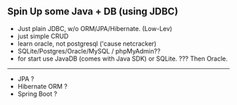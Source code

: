 ## Spin Up some Java + DB (using JDBC)
- Just plain JDBC, w/o ORM/JPA/Hibernate. (Low-Lev)
- just simple CRUD
- learn oracle, not postgresql ('cause netcracker)
-  SQLite/Postgres/Oracle/MySQL / phpMyAdmin??
- for start use JavaDB (comes with Java SDK) or SQLite. ??? Then Oracle.

--- 

- JPA ?
- Hibernate ORM ?
- Spring Boot ?

